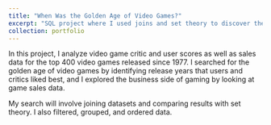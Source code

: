 ```yaml
---
title: "When Was the Golden Age of Video Games?"
excerpt: "SQL project where I used joins and set theory to discover the best years for video games! <br/><img src='/images/videogame.jpeg'>"
collection: portfolio
---
```


In this project, I analyze video game critic and user scores as well as sales data for the top 400 video games released since 1977. I searched for the golden age of video games by identifying release years that users and critics liked best, and I explored the business side of gaming by looking at game sales data.

My search will involve joining datasets and comparing results with set theory. I also filtered, grouped, and ordered data.
